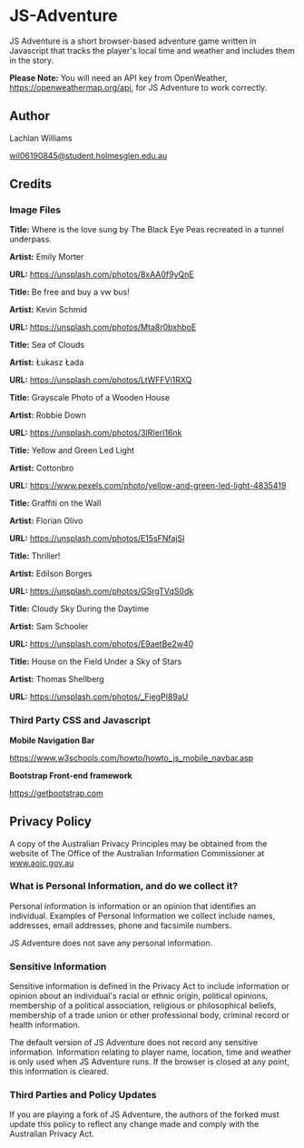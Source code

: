 # JS-Adventure

JS Adventure is a short browser-based adventure game written in Javascript that tracks the player's local time and weather and includes them in the story.

**Please Note:** You will need an API key from OpenWeather, https://openweathermap.org/api, for JS Adventure to work correctly.

## Author

Lachlan Williams

wil06190845@student.holmesglen.edu.au

## Credits

### Image Files

**Title:** Where is the love sung by The Black Eye Peas recreated in a tunnel underpass.

**Artist:** Emily Morter

**URL:** https://unsplash.com/photos/8xAA0f9yQnE

**Title:** Be free and buy a vw bus!

**Artist:** Kevin Schmid

**URL:** https://unsplash.com/photos/Mta8r0bxhboE

**Title:** Sea of Clouds

**Artist:** Łukasz Łada

**URL:** https://unsplash.com/photos/LtWFFVi1RXQ

**Title:** Grayscale Photo of a Wooden House

**Artist:** Robbie Down

**URL:** https://unsplash.com/photos/3IRIerl16nk

**Title:** Yellow and Green Led Light

**Artist:** Cottonbro

**URL:** https://www.pexels.com/photo/yellow-and-green-led-light-4835419

**Title:** Graffiti on the Wall

**Artist:** Florian Olivo

**URL:** https://unsplash.com/photos/E15sFNfajSI

**Title:** Thriller!

**Artist:** Edilson Borges

**URL:** https://unsplash.com/photos/GSrgTVqS0dk

**Title:** Cloudy Sky During the Daytime

**Artist:** Sam Schooler

**URL:** https://unsplash.com/photos/E9aetBe2w40

**Title:** House on the Field Under a Sky of Stars

**Artist:** Thomas Shellberg 

**URL:** https://unsplash.com/photos/_FjegPI89aU

### Third Party CSS and Javascript

**Mobile Navigation Bar**

https://www.w3schools.com/howto/howto_js_mobile_navbar.asp

**Bootstrap Front-end framework**

https://getbootstrap.com

## Privacy Policy

A copy of the Australian Privacy Principles may be obtained from the website of The Office of the Australian Information Commissioner at www.aoic.gov.au

### What is Personal Information, and do we collect it?

Personal information is information or an opinion that identifies an individual. Examples of Personal Information we collect include names, addresses, email addresses, phone and facsimile numbers.

JS Adventure does not save any personal information.

### Sensitive Information

Sensitive information is defined in the Privacy Act to include information or opinion about an individual's racial or ethnic origin, political opinions, membership of a political association, religious or philosophical beliefs, membership of a trade union or other professional body, criminal record or health information.

The default version of JS Adventure does not record any sensitive information. Information relating to player name, location, time and weather is only used when JS Adventure runs. If the browser is closed at any point, this information is cleared.

### Third Parties and Policy Updates

If you are playing a fork of JS Adventure, the authors of the forked must update this policy to reflect any change made and comply with the Australian Privacy Act.